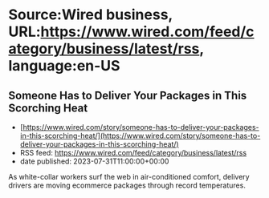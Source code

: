 # Source:Wired business, URL:https://www.wired.com/feed/category/business/latest/rss, language:en-US

## Someone Has to Deliver Your Packages in This Scorching Heat
 - [https://www.wired.com/story/someone-has-to-deliver-your-packages-in-this-scorching-heat/](https://www.wired.com/story/someone-has-to-deliver-your-packages-in-this-scorching-heat/)
 - RSS feed: https://www.wired.com/feed/category/business/latest/rss
 - date published: 2023-07-31T11:00:00+00:00

As white-collar workers surf the web in air-conditioned comfort, delivery drivers are moving ecommerce packages through record temperatures.

